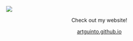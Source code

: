 <img src="https://capsule-render.vercel.app/api?type=venom&color=0:606c38,100:283618&height=300&section=header&text=Hello%20there!&fontSize=90&animation=fadeIn&fontColor=fefae0" />

<p align="center">Check out my website!</p>
<a href="https://aguin005.github.io/artguinto.github.io/" target="_blank"><p align="center">artguinto.github.io</p></a>

